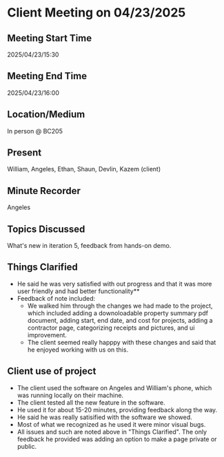 # Client Meeting on 04/23/2025

## Meeting Start Time

2025/04/23/15:30

## Meeting End Time

2025/04/23/16:00

## Location/Medium

In person @ BC205

## Present

William, Angeles, Ethan, Shaun, Devlin, Kazem (client)

## Minute Recorder

Angeles

## Topics Discussed

What's new in iteration 5, feedback from hands-on demo.

## Things Clarified

* He said he was very satisfied with out progress and that it was more user friendly and had better functionality**
* Feedback of note included:
  * We walked him through the changes we had made to the project, which included adding a downoloadable property summary pdf document, adding start, end date, and cost for projects, adding a contractor page, categorizing receipts and pictures, and ui improvement.
  * The client seemed really happpy with these changes and said that he enjoyed working with us on this.  

## Client use of project

* The client used the software on Angeles and William's phone, which was running locally on their machine.
* The client tested all the new feature in the software.
* He used it for about 15-20 minutes, providing feedback along the way.
* He said he was really satisified with the software we showed.
* Most of what we recognized as he used it were minor visual bugs.
* All issues and such are noted above in "Things Clarified". The only feedback he provided was adding an option to make a page private or public. 
  

